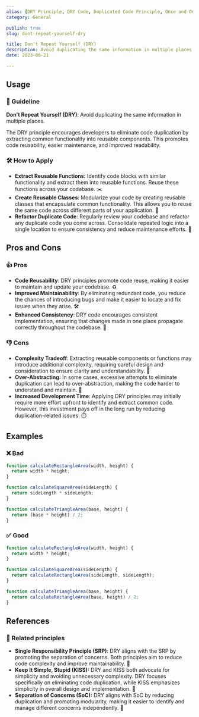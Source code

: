 ```yaml
---
alias: [DRY Principle, DRY Code, Duplicated Code Principle, Once and Only Once Principle]
category: General

publish: true
slug: dont-repeat-yourself-dry

title: Don't Repeat Yourself (DRY)
description: Avoid duplicating the same information in multiple places.The DRY principle encourages developers to eliminate code duplication by extracting common functionality. 
date: 2023-06-21

---
```


## Usage

### 📝 Guideline
**Don't Repeat Yourself (DRY)**: Avoid duplicating the same information in multiple places.

The DRY principle encourages developers to eliminate code duplication by extracting common functionality into reusable components. This promotes code reusability, easier maintenance, and improved readability.

### 🛠️ How to Apply
- **Extract Reusable Functions:** Identify code blocks with similar functionality and extract them into reusable functions. Reuse these functions across your codebase. ✂️
- **Create Reusable Classes**: Modularize your code by creating reusable classes that encapsulate common functionality. This allows you to reuse the same code across different parts of your application. 🧩
- **Refactor Duplicate Code**: Regularly review your codebase and refactor any duplicate code you come across. Consolidate repeated logic into a single location to ensure consistency and reduce maintenance efforts. 🔁

## Pros and Cons

### 👍 Pros
- **Code Reusability**: DRY principles promote code reuse, making it easier to maintain and update your codebase. ♻️
- **Improved Maintainability**: By eliminating redundant code, you reduce the chances of introducing bugs and make it easier to locate and fix issues when they arise. 🛠️
- **Enhanced Consistency**: DRY code encourages consistent implementation, ensuring that changes made in one place propagate correctly throughout the codebase. 🔄

### 👎 Cons
- **Complexity Tradeoff**: Extracting reusable components or functions may introduce additional complexity, requiring careful design and consideration to ensure clarity and understandability. 🤔
- **Over-Abstracting:** In some cases, excessive attempts to eliminate duplication can lead to over-abstraction, making the code harder to understand and maintain. 🧩
- **Increased Development Time**: Applying DRY principles may initially require more effort upfront to identify and extract common code. However, this investment pays off in the long run by reducing duplication-related issues. ⏱️

## Examples

### ❌ Bad
```typescript
function calculateRectangleArea(width, height) {
  return width * height;
}

function calculateSquareArea(sideLength) {
  return sideLength * sideLength;
}

function calculateTriangleArea(base, height) {
  return (base * height) / 2;
}
```

### ✅ Good
```typescript
function calculateRectangleArea(width, height) {
  return width * height;
}

function calculateSquareArea(sideLength) {
  return calculateRectangleArea(sideLength, sideLength);
}

function calculateTriangleArea(base, height) {
  return calculateRectangleArea(base, height) / 2;
}
```

## References

### 🔀 Related principles
- **Single Responsibility Principle (SRP)**: DRY aligns with the SRP by promoting the separation of concerns. Both principles aim to reduce code complexity and improve maintainability. 🎯
- **Keep It Simple, Stupid (KISS):** DRY and KISS both advocate for simplicity and avoiding unnecessary complexity. DRY focuses specifically on eliminating code duplication, while KISS emphasizes simplicity in overall design and implementation. 🤔
- **Separation of Concerns (SoC):** DRY aligns with SoC by reducing duplication and promoting modularity, making it easier to identify and manage different concerns independently. 🧩